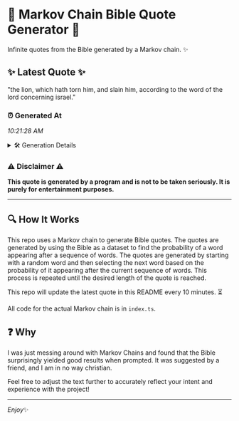 # 📖 Markov Chain Bible Quote Generator 📖

Infinite quotes from the Bible generated by a Markov chain. ✨

## ✨ Latest Quote ✨
"the lion, which hath torn him, and slain him, according to the word of the lord concerning israel."

### ⏰ Generated At
*10:21:28 AM*

<details>
    <summary>🛠️ Generation Details</summary>
    <p>
        <strong>🌱 Seed:</strong> the<br>
        <strong>🔄 Iterations:</strong> 17<br>
        <strong>📜 Context History:</strong><br>[ the ]: lion,<br>[ the, lion, ]: which<br>[ the, lion,, which ]: hath<br>[ the, lion,, which, hath ]: torn<br>[ the, lion,, which, hath, torn ]: him,<br>[ the, lion,, which, hath, torn, him, ]: and<br>[ lion,, which, hath, torn, him,, and ]: slain<br>[ which, hath, torn, him,, and, slain ]: him,<br>[ hath, torn, him,, and, slain, him, ]: according<br>[ torn, him,, and, slain, him,, according ]: to<br>[ him,, and, slain, him,, according, to ]: the<br>[ and, slain, him,, according, to, the ]: word<br>[ slain, him,, according, to, the, word ]: of<br>[ him,, according, to, the, word, of ]: the<br>[ according, to, the, word, of, the ]: lord<br>[ to, the, word, of, the, lord ]: concerning<br>[ the, word, of, the, lord, concerning ]: israel.<br>
    </p>
</details>

### ⚠️ Disclaimer ⚠️
**This quote is generated by a program and is not to be taken seriously. It is purely for entertainment purposes.**

---

## 🔍 How It Works

This repo uses a Markov chain to generate Bible quotes. The quotes are generated by using the Bible as a dataset to find the probability of a word appearing after a sequence of words. The quotes are generated by starting with a random word and then selecting the next word based on the probability of it appearing after the current sequence of words. This process is repeated until the desired length of the quote is reached.

This repo will update the latest quote in this README every 10 minutes. ⏳

All code for the actual Markov chain is in `index.ts`.

## ❓ Why

I was just messing around with Markov Chains and found that the Bible surprisingly yielded good results when prompted. 
It was suggested by a friend, and I am in no way christian.

Feel free to adjust the text further to accurately reflect your intent and experience with the project!

---

*Enjoy*✨
